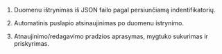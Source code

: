 1. Duomenu ištrynimas iš JSON failo pagal persiunčiamą indentifikatorių. 

2. Automatinis puslapio atsinaujinimas po duomenu istrynimo.

3. Atnaujinimo/redagavimo pradzios aprasymas, mygtuko sukurimas ir priskyrimas.

